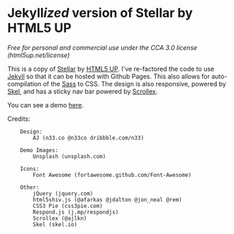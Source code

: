 # Jekyll*ized* version of Stellar by HTML5 UP

*Free for personal and commercial use under the CCA 3.0 license (html5up.net/license)*

This is a copy of [Stellar](https://html5up.net/stellar) by [HTML5 UP](https://html5up.net). I've re-factored the code to use [Jekyll](https://jekyllrb.com) so that it can be hosted with Github Pages. This also allows for auto-compilation of the [Sass](http://sass-lang.cpm) to CSS. The design is also responsive, powered by [Skel](http://skel.io), and has a sticky nav bar powered by [Scrollex](https://github.com/ajlkn/jquery.scrollex).

You can see a demo [here](http://mrhornsby.github.io/html5up-stellar).

Credits:

		Design:
			AJ (n33.co @n33co dribbble.com/n33)

		Demo Images:
			Unsplash (unsplash.com)

		Icons:
			Font Awesome (fortawesome.github.com/Font-Awesome)

		Other:
			jQuery (jquery.com)
			html5shiv.js (@afarkas @jdalton @jon_neal @rem)
			CSS3 Pie (css3pie.com)
			Respond.js (j.mp/respondjs)
			Scrollex (@ajlkn)
			Skel (skel.io)
